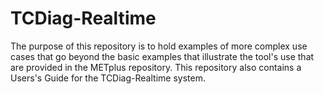 # TCDiag-Realtime

The purpose of this repository is to hold examples of more complex use cases that go beyond the basic examples that illustrate the tool's use that are provided in the METplus repository. This repository also contains a Users's Guide for the TCDiag-Realtime system.
